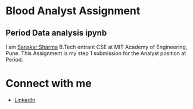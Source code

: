 # **Blood Analyst Assignment**

## **Period Data analysis ipynb**

I am [Sanskar Sharma](https://www.linkedin.com/in/sanskar-sharma-601aa1195/) B.Tech entrant CSE at MIT Academy of Engineering, Pune. This Assignment is my step 1 submission for the Analyst position at Period.

# **Connect with me**
* [LinkedIn](https://www.linkedin.com/in/sanskar-sharma-601aa1195/)
